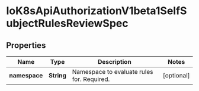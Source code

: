 
# IoK8sApiAuthorizationV1beta1SelfSubjectRulesReviewSpec

## Properties
Name | Type | Description | Notes
------------ | ------------- | ------------- | -------------
**namespace** | **String** | Namespace to evaluate rules for. Required. |  [optional]



